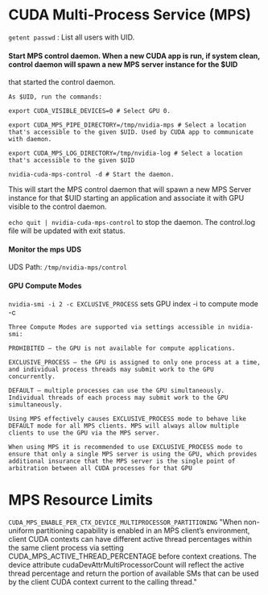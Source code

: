 # CUDA Multi-Process Service (MPS)
`getent passwd` : List all users with UID.

#### Start MPS control daemon. When a new CUDA app is run, if system clean, control daemon will spawn a new MPS server instance for the $UID
that started the control daemon. 
```
As $UID, run the commands:

export CUDA_VISIBLE_DEVICES=0 # Select GPU 0.

export CUDA_MPS_PIPE_DIRECTORY=/tmp/nvidia-mps # Select a location that's accessible to the given $UID. Used by CUDA app to communicate with daemon.

export CUDA_MPS_LOG_DIRECTORY=/tmp/nvidia-log # Select a location that's accessible to the given $UID

nvidia-cuda-mps-control -d # Start the daemon.
```
This will start the MPS control daemon that will spawn a new MPS Server instance for that $UID starting an application and associate it with GPU visible to the control daemon. 

`echo quit | nvidia-cuda-mps-control` to stop the daemon. The control.log file will be updated with exit status. 

#### Monitor the mps UDS
UDS Path: `/tmp/nvidia-mps/control`

#### GPU Compute Modes
`nvidia-smi -i 2 -c EXCLUSIVE_PROCESS` sets GPU index -i to compute mode -c

```
Three Compute Modes are supported via settings accessible in nvidia-smi:

PROHIBITED – the GPU is not available for compute applications.

EXCLUSIVE_PROCESS — the GPU is assigned to only one process at a time, and individual process threads may submit work to the GPU concurrently.

DEFAULT – multiple processes can use the GPU simultaneously. Individual threads of each process may submit work to the GPU simultaneously.

Using MPS effectively causes EXCLUSIVE_PROCESS mode to behave like DEFAULT mode for all MPS clients. MPS will always allow multiple clients to use the GPU via the MPS server.

When using MPS it is recommended to use EXCLUSIVE_PROCESS mode to ensure that only a single MPS server is using the GPU, which provides additional insurance that the MPS server is the single point of arbitration between all CUDA processes for that GPU
```

# MPS Resource Limits
`CUDA_MPS_ENABLE_PER_CTX_DEVICE_MULTIPROCESSOR_PARTITIONING`
"When non-uniform partitioning capability is enabled in an MPS client’s environment, client CUDA contexts can have different active thread percentages within the same client process via setting CUDA_MPS_ACTIVE_THREAD_PERCENTAGE before context creations. The device attribute cudaDevAttrMultiProcessorCount will reflect the active thread percentage and return the portion of available SMs that can be used by the client CUDA context current to the calling thread."